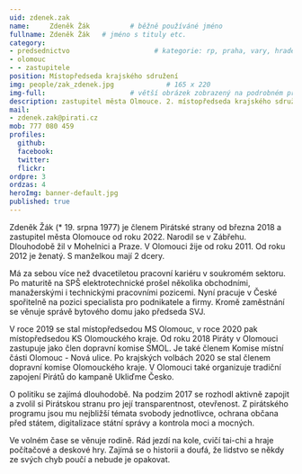 ```yaml
---
uid: zdenek.zak
name:     Zdeněk Žák          # běžně používáné jméno
fullname: Zdeněk Žák   # jméno s tituly etc.
category:
- predsednictvo                     # kategorie: rp, praha, vary, hradec, jmk, senat
- olomouc
- - zastupitele
position: Místopředseda krajského sdružení
img: people/zak_zdenek.jpg             # 165 x 220
img-full:                     # větší obrázek zobrazený na podrobném profilu
description: zastupitel města Olmouce. 2. místopředseda krajského sdružení, 1. místopředseda místního sdružení Olomouc                # kratký popis, max 160 znaků
mail:
- zdenek.zak@pirati.cz
mob: 777 080 459
profiles:
  github:
  facebook:       
  twitter:        
  flickr: 
ordpre: 3   
ordzas: 4
heroImg: banner-default.jpg
published: true
---
```

Zdeněk Žák (* 19. srpna 1977) je členem Pirátské strany od března 2018 a zastupitel města Olomouce od roku 2022. Narodil se v Zábřehu. Dlouhodobě žil v Mohelnici a Praze. V Olomouci žije od roku 2011. Od roku 2012 je ženatý. S manželkou mají 2 dcery.

Má za sebou více než dvacetiletou pracovní kariéru v soukromém sektoru. Po maturitě na SPŠ elektrotechnické prošel několika obchodními, manažerskými i technickými pracovními pozicemi. Nyní pracuje v České spořitelně na pozici specialista pro podnikatele a firmy. Kromě zaměstnání se věnuje správě bytového domu jako předseda SVJ.

V roce 2019 se stal místopředsedou MS Olomouc, v roce 2020 pak místopředsedou KS Olomouckého kraje. Od roku 2018 Piráty v Olomouci zastupuje jako člen dopravní komise SMOL. Je také členem Komise místní části Olomouc - Nová ulice. Po krajských volbách 2020 se stal členem dopravní komise Olomouckého kraje. V Olomouci také organizuje tradiční zapojení Pirátů do kampaně Ukliďme Česko.

O politiku se zajímá dlouhodobě. Na podzim 2017 se rozhodl aktivně zapojit a zvolil si Pirátskou stranu pro její transparentnost, otevřenost. Z pirátského programu jsou mu nejbližší témata svobody jednotlivce, ochrana občana před státem, digitalizace státní správy a kontrola moci a mocných.

Ve volném čase se věnuje rodině. Rád jezdí na kole, cvičí tai-chi a hraje počítačové a deskové hry. Zajímá se o historii a doufá, že lidstvo se někdy ze svých chyb poučí a nebude je opakovat.
